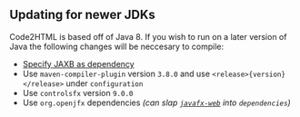 ## Updating for newer JDKs

Code2HTML is based off of Java 8. If you wish to run on a later version of Java the following changes will be neccesary to compile:


* [Specify JAXB as dependency](https://www.jesperdj.com/2018/09/30/jaxb-on-java-9-10-11-and-beyond/)
* Use `maven-compiler-plugin` version `3.8.0` and use `<release>{version}</release>` under `configuration`
* Use `controlsfx` version `9.0.0`
* Use `org.openjfx` dependencies _(can slap [`javafx-web`](https://mvnrepository.com/artifact/org.openjfx/javafx-web) into `dependencies`)_